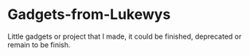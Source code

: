 # Gadgets-from-Lukewys
Little gadgets or project that I made, it could be finished, deprecated or remain to be finish.
